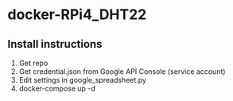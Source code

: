 # docker-RPi4_DHT22

## Install instructions
1. Get repo
2. Get credential.json from Google API Console (service account)
3. Edit settings in google_spreadsheet.py
4. docker-compose up -d